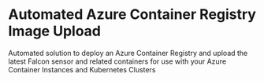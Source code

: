 # Automated Azure Container Registry Image Upload
Automated solution to deploy an Azure Container Registry and upload the latest Falcon sensor and related containers for use with your Azure Container Instances and Kubernetes Clusters
